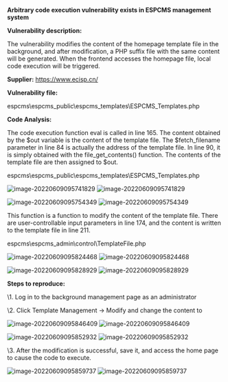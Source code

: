 **Arbitrary code execution vulnerability exists in ESPCMS management system**

 



**Vulnerability description:**

The vulnerability modifies the content of the homepage template file in the background, and after modification, a PHP suffix file with the same content will be generated. When the frontend accesses the homepage file, local code execution will be triggered.

**Supplier:** https://www.ecisp.cn/

**Vulnerability file:** 

espcms\espcms_public\espcms_templates\ESPCMS_Templates.php

**Code Analysis:**

The code execution function eval is called in line 165. The content obtained by the $out variable is the content of the template file. The $fetch_filename parameter in line 84 is actually the address of the template file. In line 90, it is simply obtained with the file_get_contents() function. The contents of the template file are then assigned to $out.

espcms\espcms_public\espcms_templates\ESPCMS_Templates.php

![image-20220609095741829](test.assets/image-20220609095741829.png)
![image-20220609095741829](https://user-images.githubusercontent.com/57223351/172748831-b544123a-cf2a-43ff-ab27-13d9914ba484.png)

![image-20220609095754349](test.assets/image-20220609095754349.png)
![image-20220609095754349](https://user-images.githubusercontent.com/57223351/172748855-3d96fd56-3523-490b-8360-8b51ca80f245.png)

This function is a function to modify the content of the template file. There are user-controllable input parameters in line 174, and the content is written to the template file in line 211.

espcms\espcms_admin\control\TemplateFile.php

![image-20220609095824468](test.assets/image-20220609095824468.png)
![image-20220609095824468](https://user-images.githubusercontent.com/57223351/172748870-8262c941-1afa-4766-b921-b67302238f3d.png)


![image-20220609095828929](test.assets/image-20220609095828929.png)
![image-20220609095828929](https://user-images.githubusercontent.com/57223351/172748888-e3618f5b-bfa2-434d-b1dc-8797157411d6.png)


**Steps to reproduce:**

\1. Log in to the background management page as an administrator

\2. Click Template Management -> Modify and change the content to <?php phpinfo();?>

![image-20220609095846409](test.assets/image-20220609095846409.png)
![image-20220609095846409](https://user-images.githubusercontent.com/57223351/172748901-e6d92344-5fd3-4c0d-bba2-86e46497d587.png)


![image-20220609095852932](test.assets/image-20220609095852932.png)
![image-20220609095852932](https://user-images.githubusercontent.com/57223351/172748920-0fb6bdc9-39e0-4a69-bb3f-e31b066457b1.png)


\3. After the modification is successful, save it, and access the home page to cause the code to execute.

![image-20220609095859737](test.assets/image-20220609095859737.png)
![image-20220609095859737](https://user-images.githubusercontent.com/57223351/172748942-f2ba9e45-6a64-44af-babe-fdd3cf669068.png)
